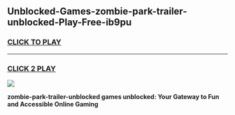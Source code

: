 
## Unblocked-Games-zombie-park-trailer-unblocked-Play-Free-ib9pu
<h3>
<a href="https://premium76.site?title=zombie-park-trailer-unblocked&ref=10A">CLICK TO PLAY</a></h3>
<hr>

<h3>
<a href="https://premium76.site?title=zombie-park-trailer-unblocked&ref=10A">CLICK 2 PLAY</a>
  
</h3>

<a href="https://premium76.site?title=zombie-park-trailer-unblocked&ref=10A"><img src="https://clearcache.store/games.png"></a>


**zombie-park-trailer-unblocked games unblocked: Your Gateway to Fun and Accessible Online Gaming**
